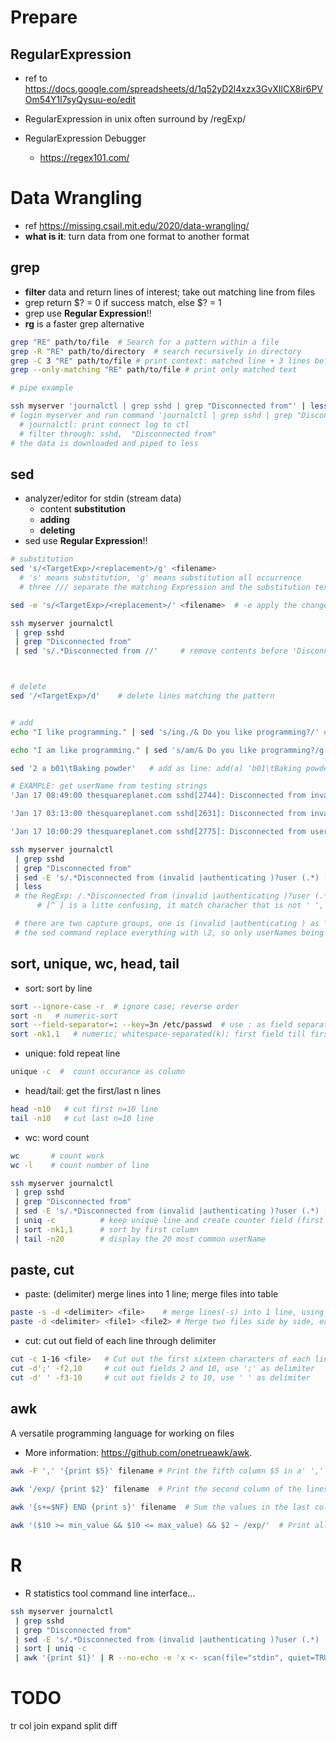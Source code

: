 # Prepare
## RegularExpression
- ref to https://docs.google.com/spreadsheets/d/1q52yD2l4xzx3GvXIlCX8ir6PVOm54Y1l7syQysuu-eo/edit

- RegularExpression in unix often surround by /regExp/

- RegularExpression Debugger
  - https://regex101.com/





# Data Wrangling
- ref https://missing.csail.mit.edu/2020/data-wrangling/
- **what is it**: turn data from one format to another format


## grep
- **filter** data and return lines of interest; take out matching line from files
- grep return $? = 0 if success match, else $? = 1
- grep use **Regular Expression**!!
- **rg** is a faster grep alternative 
``` bash
grep "RE" path/to/file  # Search for a pattern within a file
grep -R "RE" path/to/directory  # search recursively in directory
grep -C 3 "RE" path/to/file # print context: matched line + 3 lines before and after the match
grep --only-matching "RE" path/to/file # print only matched text
```

``` bash
# pipe example

ssh myserver 'journalctl | grep sshd | grep "Disconnected from"' | less
# login myserver and run command 'journalctl | grep sshd | grep "Disconnected from"'
  # journalctl: print connect log to ctl
  # filter through: sshd,  "Disconnected from"
# the data is downloaded and piped to less
```

## sed
- analyzer/editor for stdin (stream data)
  - content **substitution**
  - **adding**
  - **deleting** 
- sed use **Regular Expression**!!
``` bash
# substitution
sed 's/<TargetExp>/<replacement>/g' <filename>
  # 's' means substitution, 'g' means substitution all occurrence
  # three /// separate the matching Expression and the substitution text 

sed -e 's/<TargetExp>/<replacement>/' <filename>  # -e apply the change to the file

ssh myserver journalctl
 | grep sshd
 | grep "Disconnected from"
 | sed 's/.*Disconnected from //'     # remove contents before 'Disconnected from'



# delete
sed '/<TargetExp>/d'    # delete lines matching the pattern


# add
echo "I like programming." | sed 's/ing./& Do you like programming?/' # append 'Do you like programming?' directly after the matching 'ing.', & sign in replacement keeps the original string

echo "I am like programming." | sed 's/am/& Do you like programming?/g'  # insert to every matching point

sed '2 a b01\tBaking powder'   # add as line: add(a) 'b01\tBaking powder' after line 2 

```
``` bash
# EXAMPLE: get userName from testing strings
'Jan 17 08:49:00 thesquareplanet.com sshd[2744]: Disconnected from invalid user wp-user 89.134.42.194 port 38866 [preauth]'

'Jan 17 03:13:00 thesquareplanet.com sshd[2631]: Disconnected from invalid user Disconnected from 46.97.239.16 port 55920 [preauth]'

'Jan 17 10:00:29 thesquareplanet.com sshd[2775]: Disconnected from user jon 18.26.4.53 port 39872'

ssh myserver journalctl
 | grep sshd
 | grep "Disconnected from"
 | sed -E 's/.*Disconnected from (invalid |authenticating )?user (.*) [^ ]+ port [0-9]+( \[preauth\])?$/\2/'
 | less
 # the RegExp: /.*Disconnected from (invalid |authenticating )?user (.*) [^ ]+ port [0-9]+( \[preauth\])?$/ matches all log pattern in the stdin stream
      # [^ ] is a litte confusing, it match characher that is not ' ', one or more times, which matches the IP address field from the test string

 # there are two capture groups, one is (invalid |authenticating ) as \1, and the other is (.*) as \2, which is also the field of userName
 # the sed command replace everything with \2, so only userNames being printed out

```


## sort, unique, wc, head, tail
- sort: sort by line
``` bash
sort --ignore-case -r  # ignore case; reverse order
sort -n   # numeric-sort
sort --field-separator=: --key=3n /etc/passwd  # use : as field separator, sort the third field
sort -nk1,1   # numeric; whitespace-separated(k); first field till first field (1,1)
```
- unique: fold repeat line
``` bash
unique -c  #  count occurance as column
```
  
- head/tail: get the first/last n lines
``` bash
head -n10   # cut first n=10 line
tail -n10   # cut last n=10 line 
```
- wc: word count
```bash
wc       # count work
wc -l    # count number of line
```
``` bash
ssh myserver journalctl
 | grep sshd
 | grep "Disconnected from"
 | sed -E 's/.*Disconnected from (invalid |authenticating )?user (.*) [^ ]+ port [0-9]+( \[preauth\])?$/\2/'
 | uniq -c          # keep unique line and create counter field (first column)
 | sort -nk1,1      # sort by first column
 | tail -n20        # display the 20 most common userName
``` 
## paste, cut
- paste: (delimiter) merge lines into 1 line; merge files into table
``` bash
paste -s -d <delimiter> <file>    # merge lines(-s) into 1 line, using specified delimiter (-d)
paste -d <delimiter> <file1> <file2> # Merge two files side by side, each in its column, using the specified delimiter
```

- cut: cut out field of each line through delimiter
``` bash
cut -c 1-16 <file>   # Cut out the first sixteen characters of each line
cut -d';' -f2,10     # cut out fields 2 and 10, use ';' as delimiter
cut -d' ' -f3-10     # cut out fields 2 to 10, use ' ' as delimiter
``` 
## awk 
A versatile programming language for working on files
- More information: https://github.com/onetrueawk/awk.
``` bash
awk -F ',' '{print $5}' filename # Print the fifth column $5 in a' ',' -separated' file
 
awk '/exp/ {print $2}' filename  # Print the second column of the lines matching /exp/ in a space-separated file (default delim ' ')

awk '{s+=$NF} END {print s}' filename  # Sum the values in the last column ($NF) of a file and print the total

awk '($10 >= min_value && $10 <= max_value) && $2 ~ /exp/'  # Print all the lines which the 10th column value is between min and max and 2nd column match /exp/
```


# R
- R statistics tool command line interface... 
``` bash
ssh myserver journalctl
 | grep sshd
 | grep "Disconnected from"
 | sed -E 's/.*Disconnected from (invalid |authenticating )?user (.*) [^ ]+ port [0-9]+( \[preauth\])?$/\2/'
 | sort | uniq -c
 | awk '{print $1}' | R --no-echo -e 'x <- scan(file="stdin", quiet=TRUE); summary(x)'
```


# TODO

tr
col
join
expand
split
diff



